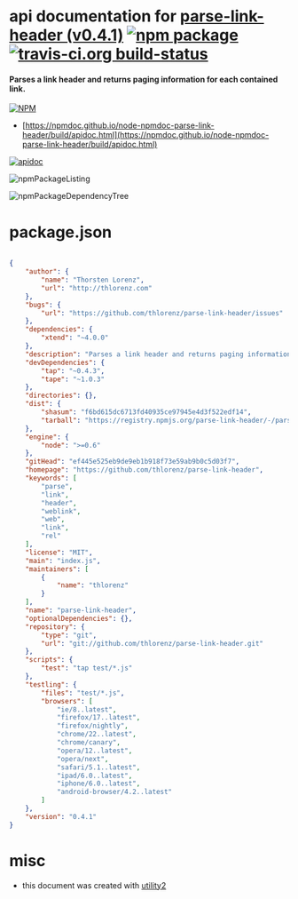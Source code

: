 # api documentation for  [parse-link-header (v0.4.1)](https://github.com/thlorenz/parse-link-header)  [![npm package](https://img.shields.io/npm/v/npmdoc-parse-link-header.svg?style=flat-square)](https://www.npmjs.org/package/npmdoc-parse-link-header) [![travis-ci.org build-status](https://api.travis-ci.org/npmdoc/node-npmdoc-parse-link-header.svg)](https://travis-ci.org/npmdoc/node-npmdoc-parse-link-header)
#### Parses a link header and returns paging information for each contained link.

[![NPM](https://nodei.co/npm/parse-link-header.png?downloads=true&downloadRank=true&stars=true)](https://www.npmjs.com/package/parse-link-header)

- [https://npmdoc.github.io/node-npmdoc-parse-link-header/build/apidoc.html](https://npmdoc.github.io/node-npmdoc-parse-link-header/build/apidoc.html)

[![apidoc](https://npmdoc.github.io/node-npmdoc-parse-link-header/build/screenCapture.buildCi.browser.%252Ftmp%252Fbuild%252Fapidoc.html.png)](https://npmdoc.github.io/node-npmdoc-parse-link-header/build/apidoc.html)

![npmPackageListing](https://npmdoc.github.io/node-npmdoc-parse-link-header/build/screenCapture.npmPackageListing.svg)

![npmPackageDependencyTree](https://npmdoc.github.io/node-npmdoc-parse-link-header/build/screenCapture.npmPackageDependencyTree.svg)



# package.json

```json

{
    "author": {
        "name": "Thorsten Lorenz",
        "url": "http://thlorenz.com"
    },
    "bugs": {
        "url": "https://github.com/thlorenz/parse-link-header/issues"
    },
    "dependencies": {
        "xtend": "~4.0.0"
    },
    "description": "Parses a link header and returns paging information for each contained link.",
    "devDependencies": {
        "tap": "~0.4.3",
        "tape": "~1.0.3"
    },
    "directories": {},
    "dist": {
        "shasum": "f6bd615dc6713fd40935ce97945e4d3f522edf14",
        "tarball": "https://registry.npmjs.org/parse-link-header/-/parse-link-header-0.4.1.tgz"
    },
    "engine": {
        "node": ">=0.6"
    },
    "gitHead": "ef445e525eb9de9eb1b918f73e59ab9b0c5d03f7",
    "homepage": "https://github.com/thlorenz/parse-link-header",
    "keywords": [
        "parse",
        "link",
        "header",
        "weblink",
        "web",
        "link",
        "rel"
    ],
    "license": "MIT",
    "main": "index.js",
    "maintainers": [
        {
            "name": "thlorenz"
        }
    ],
    "name": "parse-link-header",
    "optionalDependencies": {},
    "repository": {
        "type": "git",
        "url": "git://github.com/thlorenz/parse-link-header.git"
    },
    "scripts": {
        "test": "tap test/*.js"
    },
    "testling": {
        "files": "test/*.js",
        "browsers": [
            "ie/8..latest",
            "firefox/17..latest",
            "firefox/nightly",
            "chrome/22..latest",
            "chrome/canary",
            "opera/12..latest",
            "opera/next",
            "safari/5.1..latest",
            "ipad/6.0..latest",
            "iphone/6.0..latest",
            "android-browser/4.2..latest"
        ]
    },
    "version": "0.4.1"
}
```



# misc
- this document was created with [utility2](https://github.com/kaizhu256/node-utility2)
